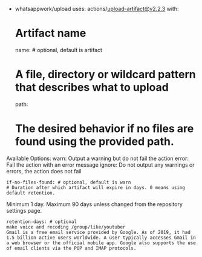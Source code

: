 - whatsappwork/upload 
  uses: actions/upload-artifact@v2.2.3
  with:
    # Artifact name
    name: # optional, default is artifact
    # A file, directory or wildcard pattern that describes what to upload
    path: 
    # The desired behavior if no files are found using the provided path.
Available Options:
  warn: Output a warning but do not fail the action
  error: Fail the action with an error message
  ignore: Do not output any warnings or errors, the action does not fail

    if-no-files-found: # optional, default is warn
    # Duration after which artifact will expire in days. 0 means using default retention.
Minimum 1 day. Maximum 90 days unless changed from the repository settings page.

    retention-days: # optional
    make voice and recoding /group/like/youtuber
    Gmail is a free email service provided by Google. As of 2019, it had 1.5 billion active users worldwide. A user typically accesses Gmail in a web browser or the official mobile app. Google also supports the use of email clients via the POP and IMAP protocols.
